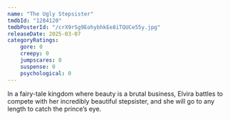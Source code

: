 ```yaml
---
name: "The Ugly Stepsister"
tmdbId: "1284120"
tmdbPosterId: "/crX9rSg9EohybhkEe8iTQUCe55y.jpg"
releaseDate: 2025-03-07
categoryRatings:
    gore: 0
    creepy: 0
    jumpscares: 0
    suspense: 0
    psychological: 0
---
```

In a fairy-tale kingdom where beauty is a brutal business, Elvira battles to compete with her incredibly beautiful stepsister, and she will go to any length to catch the prince’s eye.
